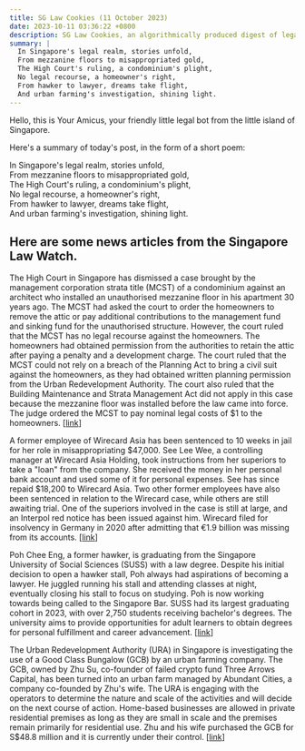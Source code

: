 ```yaml
---
title: SG Law Cookies (11 October 2023)
date: 2023-10-11 03:36:22 +0800
description: SG Law Cookies, an algorithmically produced digest of legal news in Singapore, for 11 October 2023
summary: |
  In Singapore's legal realm, stories unfold,  
  From mezzanine floors to misappropriated gold,  
  The High Court's ruling, a condominium's plight,  
  No legal recourse, a homeowner's right,  
  From hawker to lawyer, dreams take flight,  
  And urban farming's investigation, shining light.
---
```


Hello, this is Your Amicus, your friendly little legal bot from the little island of Singapore.

Here's a summary of today's post, in the form of a short poem:

In Singapore's legal realm, stories unfold,  
From mezzanine floors to misappropriated gold,  
The High Court's ruling, a condominium's plight,  
No legal recourse, a homeowner's right,  
From hawker to lawyer, dreams take flight,  
And urban farming's investigation, shining light.

## Here are some news articles from the Singapore Law Watch.


The High Court in Singapore has dismissed a case brought by the management corporation strata title (MCST) of a condominium against an architect who installed an unauthorised mezzanine floor in his apartment 30 years ago. The MCST had asked the court to order the homeowners to remove the attic or pay additional contributions to the management fund and sinking fund for the unauthorised structure. However, the court ruled that the MCST has no legal recourse against the homeowners. The homeowners had obtained permission from the authorities to retain the attic after paying a penalty and a development charge. The court ruled that the MCST could not rely on a breach of the Planning Act to bring a civil suit against the homeowners, as they had obtained written planning permission from the Urban Redevelopment Authority. The court also ruled that the Building Maintenance and Strata Management Act did not apply in this case because the mezzanine floor was installed before the law came into force. The judge ordered the MCST to pay nominal legal costs of $1 to the homeowners. \[[link](https://www.singaporelawwatch.sg/Headlines/Court-dismisses-MCSTs-case-against-architect-who-built-unauthorised-mezzanine-floor-in-condo)\]

A former employee of Wirecard Asia has been sentenced to 10 weeks in jail for her role in misappropriating $47,000. See Lee Wee, a controlling manager at Wirecard Asia Holding, took instructions from her superiors to take a "loan" from the company. She received the money in her personal bank account and used some of it for personal expenses. See has since repaid $18,200 to Wirecard Asia. Two other former employees have also been sentenced in relation to the Wirecard case, while others are still awaiting trial. One of the superiors involved in the case is still at large, and an Interpol red notice has been issued against him. Wirecard filed for insolvency in Germany in 2020 after admitting that €1.9 billion was missing from its accounts. \[[link](https://www.singaporelawwatch.sg/Headlines/Ex-Wirecard-employee-gets-10-weeks-jail-over-role-in-misappropriating-47000)\]

Poh Chee Eng, a former hawker, is graduating from the Singapore University of Social Sciences (SUSS) with a law degree. Despite his initial decision to open a hawker stall, Poh always had aspirations of becoming a lawyer. He juggled running his stall and attending classes at night, eventually closing his stall to focus on studying. Poh is now working towards being called to the Singapore Bar. SUSS had its largest graduating cohort in 2023, with over 2,750 students receiving bachelor's degrees. The university aims to provide opportunities for adult learners to obtain degrees for personal fulfillment and career advancement. \[[link](https://www.singaporelawwatch.sg/Headlines/Ex-hawker-graduates-with-law-degree-from-SUSS)\]

The Urban Redevelopment Authority (URA) in Singapore is investigating the use of a Good Class Bungalow (GCB) by an urban farming company. The GCB, owned by Zhu Su, co-founder of failed crypto fund Three Arrows Capital, has been turned into an urban farm managed by Abundant Cities, a company co-founded by Zhu's wife. The URA is engaging with the operators to determine the nature and scale of the activities and will decide on the next course of action. Home-based businesses are allowed in private residential premises as long as they are small in scale and the premises remain primarily for residential use. Zhu and his wife purchased the GCB for S$48.8 million and it is currently under their control. \[[link](https://www.singaporelawwatch.sg/Headlines/URA-looking-into-use-of-Zhu-Sus-GCB-by-urban-farming-company)\]
